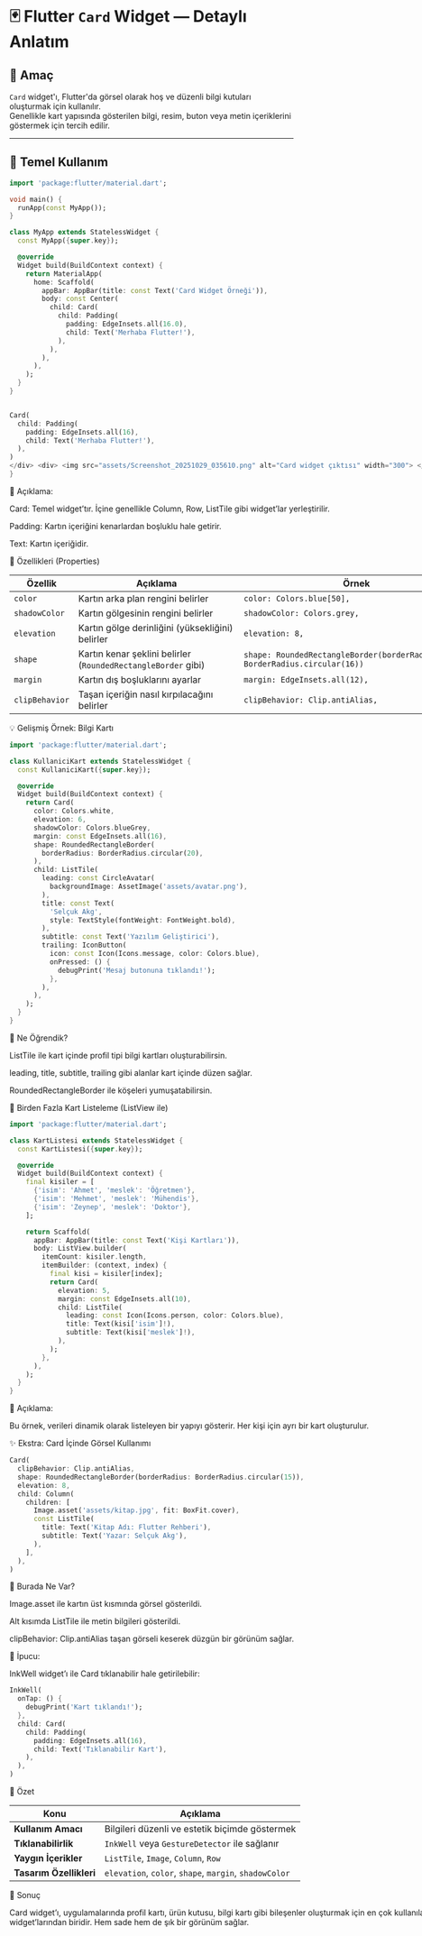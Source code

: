 # 🃏 Flutter `Card` Widget — Detaylı Anlatım

## 🎯 Amaç
`Card` widget'ı, Flutter'da görsel olarak hoş ve düzenli bilgi kutuları oluşturmak için kullanılır.  
Genellikle kart yapısında gösterilen bilgi, resim, buton veya metin içeriklerini göstermek için tercih edilir.

---

## 🧱 Temel Kullanım

```dart
import 'package:flutter/material.dart';

void main() {
  runApp(const MyApp());
}

class MyApp extends StatelessWidget {
  const MyApp({super.key});

  @override
  Widget build(BuildContext context) {
    return MaterialApp(
      home: Scaffold(
        appBar: AppBar(title: const Text('Card Widget Örneği')),
        body: const Center(
          child: Card(
            child: Padding(
              padding: EdgeInsets.all(16.0),
              child: Text('Merhaba Flutter!'),
            ),
          ),
        ),
      ),
    );
  }
}
```

<div style="display: flex; align-items: flex-start; gap: 20px;">

<div>

```dart
Card(
  child: Padding(
    padding: EdgeInsets.all(16),
    child: Text('Merhaba Flutter!'),
  ),
)
</div> <div> <img src="assets/Screenshot_20251029_035610.png" alt="Card widget çıktısı" width="300"> </div> </div> 
}
```

🧩 Açıklama:

Card: Temel widget’tır. İçine genellikle Column, Row, ListTile gibi widget’lar yerleştirilir.

Padding: Kartın içeriğini kenarlardan boşluklu hale getirir.

Text: Kartın içeriğidir.

🎨 Özellikleri (Properties)


| Özellik        | Açıklama                                                      | Örnek                                                                    |
| -------------- | ------------------------------------------------------------- | ------------------------------------------------------------------------ |
| `color`        | Kartın arka plan rengini belirler                             | `color: Colors.blue[50],`                                                |
| `shadowColor`  | Kartın gölgesinin rengini belirler                            | `shadowColor: Colors.grey,`                                              |
| `elevation`    | Kartın gölge derinliğini (yüksekliğini) belirler              | `elevation: 8,`                                                          |
| `shape`        | Kartın kenar şeklini belirler (`RoundedRectangleBorder` gibi) | `shape: RoundedRectangleBorder(borderRadius: BorderRadius.circular(16))` |
| `margin`       | Kartın dış boşluklarını ayarlar                               | `margin: EdgeInsets.all(12),`                                            |
| `clipBehavior` | Taşan içeriğin nasıl kırpılacağını belirler                   | `clipBehavior: Clip.antiAlias,`                                          |


💡 Gelişmiş Örnek: Bilgi Kartı


```dart
import 'package:flutter/material.dart';

class KullaniciKart extends StatelessWidget {
  const KullaniciKart({super.key});

  @override
  Widget build(BuildContext context) {
    return Card(
      color: Colors.white,
      elevation: 6,
      shadowColor: Colors.blueGrey,
      margin: const EdgeInsets.all(16),
      shape: RoundedRectangleBorder(
        borderRadius: BorderRadius.circular(20),
      ),
      child: ListTile(
        leading: const CircleAvatar(
          backgroundImage: AssetImage('assets/avatar.png'),
        ),
        title: const Text(
          'Selçuk Akg',
          style: TextStyle(fontWeight: FontWeight.bold),
        ),
        subtitle: const Text('Yazılım Geliştirici'),
        trailing: IconButton(
          icon: const Icon(Icons.message, color: Colors.blue),
          onPressed: () {
            debugPrint('Mesaj butonuna tıklandı!');
          },
        ),
      ),
    );
  }
}
```

🧠 Ne Öğrendik?

ListTile ile kart içinde profil tipi bilgi kartları oluşturabilirsin.

leading, title, subtitle, trailing gibi alanlar kart içinde düzen sağlar.

RoundedRectangleBorder ile köşeleri yumuşatabilirsin.


🧩 Birden Fazla Kart Listeleme (ListView ile)
```dart
import 'package:flutter/material.dart';

class KartListesi extends StatelessWidget {
  const KartListesi({super.key});

  @override
  Widget build(BuildContext context) {
    final kisiler = [
      {'isim': 'Ahmet', 'meslek': 'Öğretmen'},
      {'isim': 'Mehmet', 'meslek': 'Mühendis'},
      {'isim': 'Zeynep', 'meslek': 'Doktor'},
    ];

    return Scaffold(
      appBar: AppBar(title: const Text('Kişi Kartları')),
      body: ListView.builder(
        itemCount: kisiler.length,
        itemBuilder: (context, index) {
          final kisi = kisiler[index];
          return Card(
            elevation: 5,
            margin: const EdgeInsets.all(10),
            child: ListTile(
              leading: const Icon(Icons.person, color: Colors.blue),
              title: Text(kisi['isim']!),
              subtitle: Text(kisi['meslek']!),
            ),
          );
        },
      ),
    );
  }
}
```


🧾 Açıklama:

Bu örnek, verileri dinamik olarak listeleyen bir yapıyı gösterir.
Her kişi için ayrı bir kart oluşturulur.

✨ Ekstra: Card İçinde Görsel Kullanımı
```dart
Card(
  clipBehavior: Clip.antiAlias,
  shape: RoundedRectangleBorder(borderRadius: BorderRadius.circular(15)),
  elevation: 8,
  child: Column(
    children: [
      Image.asset('assets/kitap.jpg', fit: BoxFit.cover),
      const ListTile(
        title: Text('Kitap Adı: Flutter Rehberi'),
        subtitle: Text('Yazar: Selçuk Akg'),
      ),
    ],
  ),
)
```

🧠 Burada Ne Var?

Image.asset ile kartın üst kısmında görsel gösterildi.

Alt kısımda ListTile ile metin bilgileri gösterildi.

clipBehavior: Clip.antiAlias taşan görseli keserek düzgün bir görünüm sağlar.

💬 İpucu:

InkWell widget’ı ile Card tıklanabilir hale getirilebilir:

```dart
InkWell(
  onTap: () {
    debugPrint('Kart tıklandı!');
  },
  child: Card(
    child: Padding(
      padding: EdgeInsets.all(16),
      child: Text('Tıklanabilir Kart'),
    ),
  ),
)

```

🧩 Özet

| Konu                    | Açıklama                                               |
| ----------------------- | ------------------------------------------------------ |
| **Kullanım Amacı**      | Bilgileri düzenli ve estetik biçimde göstermek         |
| **Tıklanabilirlik**     | `InkWell` veya `GestureDetector` ile sağlanır          |
| **Yaygın İçerikler**    | `ListTile`, `Image`, `Column`, `Row`                   |
| **Tasarım Özellikleri** | `elevation`, `color`, `shape`, `margin`, `shadowColor` |


🚀 Sonuç

Card widget’ı, uygulamalarında profil kartı, ürün kutusu, bilgi kartı gibi bileşenler oluşturmak için en çok kullanılan Flutter widget’larından biridir.
Hem sade hem de şık bir görünüm sağlar.
